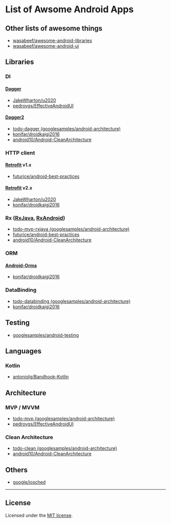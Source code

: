 # List of Awsome Android Apps

## Other lists of awesome things
- [wasabeef/awesome-android-libraries](https://github.com/wasabeef/awesome-android-libraries)
- [wasabeef/awesome-android-ui](https://github.com/wasabeef/awesome-android-ui)


## Libraries
### DI
#### [Dagger][dagger1]
- [JakeWharton/u2020][u2020]
- [pedrovgs/EffectiveAndroidUI][effective]

#### [Dagger2][dagger2]
- [todo-dagger (googlesamples/android-architecture)](https://github.com/googlesamples/android-architecture/tree/todo-mvp-dagger/)
- [konifar/droidkaigi2016][droidkaigi2016]
- [android10/Android-CleanArchitecture][clean]

### HTTP client
#### [Retrofit][retrofit] v1.x
- [futurice/android-best-practices][bestpractice]

#### [Retrofit][retrofit] v2.x
- [JakeWharton/u2020][u2020]
- [konifar/droidkaigi2016][droidkaigi2016]

### Rx ([RxJava][rxjava], [RxAndroid][rxandroid])
- [todo-mvp-rxjava (googlesamples/android-architecture)](https://github.com/googlesamples/android-architecture/tree/dev-todo-mvp-rxjava/)
- [futurice/android-best-practices][bestpractice]
- [android10/Android-CleanArchitecture][clean]

### ORM
#### [Android-Orma][orma]
- [konifar/droidkaigi2016][droidkaigi2016] 

### DataBinding
- [todo-databinding (googlesamples/android-architecture)](https://github.com/googlesamples/android-architecture/tree/todo-databinding/)
- [konifar/droidkaigi2016][droidkaigi2016] 


## Testing
- [googlesamples/android-testing](https://github.com/googlesamples/android-testing)


## Languages
### Kotlin
- [antoniolg/Bandhook-Kotlin](https://github.com/antoniolg/Bandhook-Kotlin)


## Architecture
### MVP / MVVM
- [todo-mvp (googlesamples/android-architecture)](https://github.com/googlesamples/android-architecture/tree/todo-mvp/)
- [pedrovgs/EffectiveAndroidUI][effective]

### Clean Architecture
- [todo-clean (googlesamples/android-architecture)](https://github.com/googlesamples/android-architecture/tree/todo-mvp-clean/)
- [android10/Android-CleanArchitecture][clean]


## Others
- [google/iosched](https://github.com/google/iosched)


---

## License
Licensed under the [MIT license](http://izumin.mit-license.org/2015).

<!-- libraries -->
[orma]: https://github.com/gfx/Android-Orma
[dagger1]: https://github.com/square/dagger
[dagger2]: https://github.com/google/dagger
[rxjava]: https://github.com/ReactiveX/RxJava
[rxandroid]: https://github.com/ReactiveX/RxAndroid
[retrofit]: https://github.com/square/retrofit

<!-- apps -->
[droidkaigi2016]: https://github.com/konifar/droidkaigi2016
[u2020]: https://github.com/JakeWharton/u2020
[effective]: https://github.com/pedrovgs/EffectiveAndroidUI
[bestpractice]: https://github.com/futurice/android-best-practices
[clean]: https://github.com/android10/Android-CleanArchitecture
